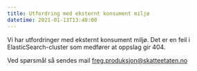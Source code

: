 ```yaml
---
title: Utfordring med eksternt konsument miljø
datetime: 2021-01-13T13:40:00
---
```

Vi har utfordringer med eksternt konsument miljø. Det er en feil i ElasticSearch-cluster som medfører at oppslag gir 404.

Ved spørsmål så sendes mail freg.produksjon@skatteetaten.no
